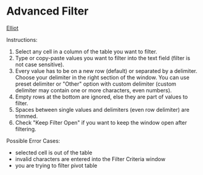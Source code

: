 # Advanced Filter

[Elliot](https://github.com/lukasheinz92/elliot/blob/main/README.md#elliot)

Instructions:

1. Select any cell in a column of the table you want to filter.
2. Type or copy-paste values you want to filter into the text field (filter is not case sensitive).
3. Every value has to be on a new row (default) or separated by a delimiter. Choose your delimiter in the right section of the window. You can use preset delimiter or "Other" option with custom delimiter (custom delimiter may contain one or more characters, even numbers).
4. Empty rows at the bottom are ignored, else they are part of values to filter.
5. Spaces between single values and delimiters (even row delimiter) are trimmed.
6. Check "Keep Filter Open" if you want to keep the window open after filtering.

Possible Error Cases:
- selected cell is out of the table
- invalid characters are entered into the Filter Criteria window
- you are trying to filter pivot table

